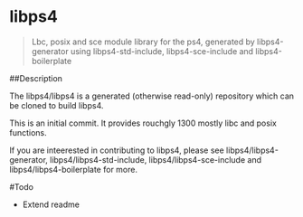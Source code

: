libps4
=====

> Lbc, posix and sce module library for the ps4, generated by libps4-generator using libps4-std-include, libps4-sce-include and libps4-boilerplate

##Description

The libps4/libps4 is a generated (otherwise read-only) repository which can be cloned to build libps4.

This is an initial commit. It provides rouchgly 1300 mostly libc and posix functions.

If you are inteerested in contributing to libps4, please see libps4/libps4-generator, libps4/libps4-std-include, libps4/libps4-sce-include and libps4/libps4-boilerplate for more.

#Todo
- Extend readme
